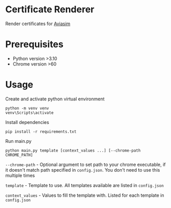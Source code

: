 # Certificate Renderer

Render certificates for [Aviasim](https://aviasim.com.ua)

# Prerequisites

- Python version >3.10
- Chrome version >60

# Usage

Create and activate python virtual environment
```shell
python -m venv venv
venv\Scripts\activate
```

Install dependencies
```shell
pip install -r requirements.txt
```

Run main.py
```shell
python main.py template [context_values ...] [--chrome-path CHROME_PATH]
```

`--chrome-path` - Optional argument to set path to your chrome executable, if it doesn't match path specified in 
`config.json`. You don't need to use this multiple times

`template` - Template to use. All templates available are listed in `config.json`

`context_values` - Values to fill the template with. Listed for each template in `config.json`